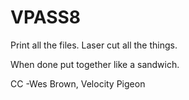 VPASS8
======

Print all the files.  Laser cut all the things.

When done put together like a sandwich.

CC -Wes Brown, Velocity Pigeon
